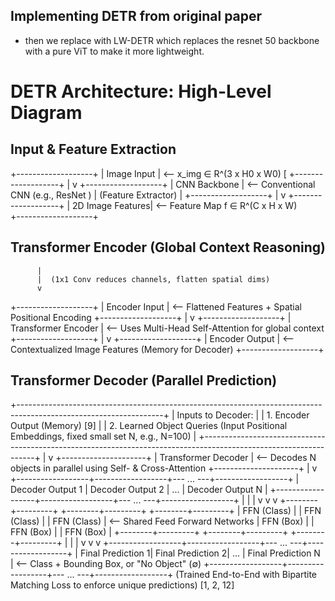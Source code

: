 ## Implementing DETR from original paper

* then we replace with LW-DETR which replaces the resnet 50 backbone with a pure ViT to make it more lightweight. 



# DETR Architecture: High-Level Diagram

## Input & Feature Extraction
+-------------------+
|     Image Input   |  <-- x_img ∈ R^(3 x H0 x W0) [
+-------------------+
          |
          v
+-------------------+
|   CNN Backbone    |  <-- Conventional CNN (e.g., ResNet ) 
| (Feature Extractor) |
+-------------------+
          |
          v
+-------------------+
|  2D Image Features|  <-- Feature Map f ∈ R^(C x H x W)  
+-------------------+

## Transformer Encoder (Global Context Reasoning)
          |
          |  (1x1 Conv reduces channels, flatten spatial dims) 
          v
+-------------------+
|  Encoder Input    |  <-- Flattened Features + Spatial Positional Encoding
+-------------------+
          |
          v
+-------------------+
| Transformer Encoder |  <-- Uses Multi-Head Self-Attention for global context
+-------------------+
          |
          v
+-------------------+
|  Encoder Output   |  <-- Contextualized Image Features (Memory for Decoder) 
+-------------------+

## Transformer Decoder (Parallel Prediction)
+------------------------------------------------------------------------------------------------------------------+
| Inputs to Decoder:                                                                                               |
| 1. Encoder Output (Memory) [9]                                                                                  |
| 2. Learned Object Queries (Input Positional Embeddings, fixed small set N, e.g., N=100)        |
+------------------------------------------------------------------------------------------------------------------+
          |
          v
+---------------------+
| Transformer Decoder |  <-- Decodes N objects in parallel using Self- & Cross-Attention 
+---------------------+
          |
          v
+------------------+------------------+--- ... ---+------------------+
| Decoder Output 1 | Decoder Output 2 |   ...   | Decoder Output N |
+------------------+------------------+--- ... ---+------------------+
          |                  |                       |
          v                  v                       v
+--------+---------+ +--------+---------+       +--------+---------+
|     FFN (Class)  | |     FFN (Class)  |       |     FFN (Class)  |  <-- Shared Feed Forward Networks 
|      FFN (Box)   | |      FFN (Box)   |       |      FFN (Box)   |
+--------+---------+ +--------+---------+       +--------+---------+
          |                  |                       |
          v                  v                       v
+------------------+------------------+--- ... ---+------------------+
| Final Prediction 1| Final Prediction 2|   ...   | Final Prediction N |  <-- Class + Bounding Box, or "No Object" (∅) 
+------------------+------------------+--- ... ---+------------------+
(Trained End-to-End with Bipartite Matching Loss to enforce unique predictions) [1, 2, 12]
